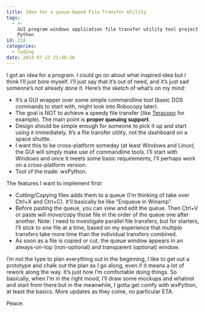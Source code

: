 ```yaml
---
title: Idea for a queue-based File Transfer Utility
tags:
  - >-
    GUI program windows application file transfer utility tool project wxPython
    Python
id: 218
categories:
  - Coding
date: 2013-07-22 21:46:26
---
```


I got an idea for a program. I could go on about what inspired idea but I think I’ll just bore myself. I’ll just say that it’s out of need, and it’s just sad someone’s not already done it. Here’s the sketch of what’s on my mind:

*   It’s a GUI wrapper over some simple commandline tool (basic DOS commands to start with, might look into Robocopy later).
*   The goal is NOT to achieve a speedy file transfer (like [Teracopy](http://codesector.com/teracopy "Teracopy. A speedy file transfer utility.") for example). The main point is **proper queuing support**.
*   Design should be simple enough for someone to pick it up and start using it immediately. It’s a file transfer utility, not the dashboard on a space shuttle.
*   I want this to be cross-platform someday (at least Windows and Linux), the GUI will simply make use of commandline tools. I’ll start with Windows and once it meets some basic requirements, I’ll perhaps work on a cross-platform version.
*   Tool of the trade: wxPython. 

The features I want to implement first:

*   Cutting/Copying files adds them to a queue (I’m thinking of take over Ctrl+X and Ctrl+C). It’ll basically be like “Enqueue in Winamp”.
*   Before pasting the queue, you can view and edit the queue. Then Ctrl+V or paste will move/copy those file in the order of the queue one after another. Note: I need to investigate parallel file transfers, but for starters, I’ll stick to one file at a time, based on my experience that multiple transfers take more time than the individual transfers combined.
*   As soon as a file is copied or cut, the queue window appears in an always-on-top (non-optional) and transparent (optional) window. 

I’m not the type to plan everything out in the beginning, I like to get out a prototype and chalk out the plan as I go along, even if it means a lot of rework along the way. It’s just how I’m comfortable doing things. So basically, when I’m in the right mood, I’ll draw some mockups and whatnot and start from there but in the meanwhile, I gotta get comfy with wxPython, at least the basics. More updates as they come, no particular ETA.

Peace.